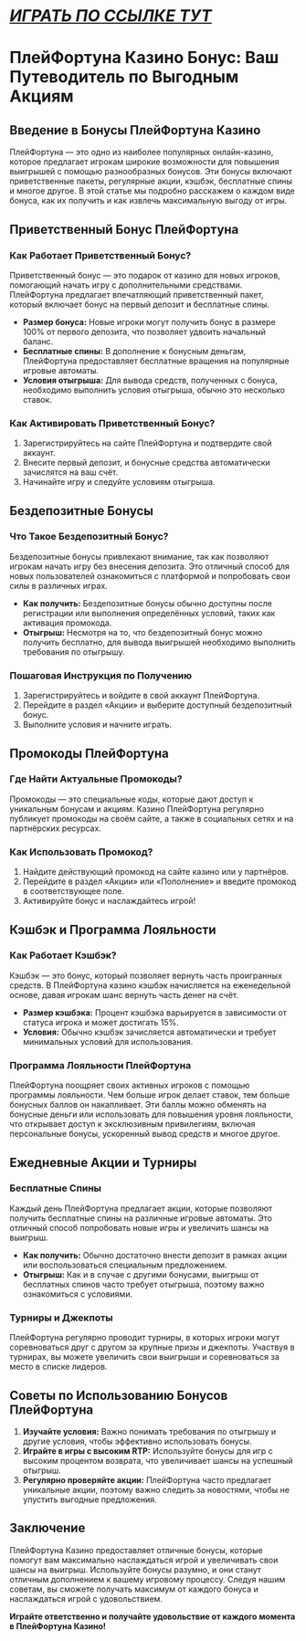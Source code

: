 # [***<u>ИГРАТЬ ПО ССЫЛКЕ ТУТ</u>***](https://4v4rg0e52p.com/alt/playfortuna?27f770988db651f9cc8f16742d88cecd)

# ПлейФортуна Казино Бонус: Ваш Путеводитель по Выгодным Акциям

## Введение в Бонусы ПлейФортуна Казино

ПлейФортуна — это одно из наиболее популярных онлайн-казино, которое предлагает игрокам широкие возможности для повышения выигрышей с помощью разнообразных бонусов. Эти бонусы включают приветственные пакеты, регулярные акции, кэшбэк, бесплатные спины и многое другое. В этой статье мы подробно расскажем о каждом виде бонуса, как их получить и как извлечь максимальную выгоду от игры.

## Приветственный Бонус ПлейФортуна

### Как Работает Приветственный Бонус?

Приветственный бонус — это подарок от казино для новых игроков, помогающий начать игру с дополнительными средствами. ПлейФортуна предлагает впечатляющий приветственный пакет, который включает бонус на первый депозит и бесплатные спины.

* **Размер бонуса:** Новые игроки могут получить бонус в размере 100% от первого депозита, что позволяет удвоить начальный баланс.
* **Бесплатные спины:** В дополнение к бонусным деньгам, ПлейФортуна предоставляет бесплатные вращения на популярные игровые автоматы.
* **Условия отыгрыша:** Для вывода средств, полученных с бонуса, необходимо выполнить условия отыгрыша, обычно это несколько ставок.

### Как Активировать Приветственный Бонус?

1. Зарегистрируйтесь на сайте ПлейФортуна и подтвердите свой аккаунт.
2. Внесите первый депозит, и бонусные средства автоматически зачислятся на ваш счёт.
3. Начинайте игру и следуйте условиям отыгрыша.

## Бездепозитные Бонусы

### Что Такое Бездепозитный Бонус?

Бездепозитные бонусы привлекают внимание, так как позволяют игрокам начать игру без внесения депозита. Это отличный способ для новых пользователей ознакомиться с платформой и попробовать свои силы в различных играх.

* **Как получить:** Бездепозитные бонусы обычно доступны после регистрации или выполнения определённых условий, таких как активация промокода.
* **Отыгрыш:** Несмотря на то, что бездепозитный бонус можно получить бесплатно, для вывода выигрышей необходимо выполнить требования по отыгрышу.

### Пошаговая Инструкция по Получению

1. Зарегистрируйтесь и войдите в свой аккаунт ПлейФортуна.
2. Перейдите в раздел «Акции» и выберите доступный бездепозитный бонус.
3. Выполните условия и начните играть.

## Промокоды ПлейФортуна

### Где Найти Актуальные Промокоды?

Промокоды — это специальные коды, которые дают доступ к уникальным бонусам и акциям. Казино ПлейФортуна регулярно публикует промокоды на своём сайте, а также в социальных сетях и на партнёрских ресурсах.

### Как Использовать Промокод?

1. Найдите действующий промокод на сайте казино или у партнёров.
2. Перейдите в раздел «Акции» или «Пополнение» и введите промокод в соответствующее поле.
3. Активируйте бонус и наслаждайтесь игрой!

## Кэшбэк и Программа Лояльности

### Как Работает Кэшбэк?

Кэшбэк — это бонус, который позволяет вернуть часть проигранных средств. В ПлейФортуна казино кэшбэк начисляется на еженедельной основе, давая игрокам шанс вернуть часть денег на счёт.

* **Размер кэшбэка:** Процент кэшбэка варьируется в зависимости от статуса игрока и может достигать 15%.
* **Условия:** Обычно кэшбэк зачисляется автоматически и требует минимальных условий для использования.

### Программа Лояльности ПлейФортуна

ПлейФортуна поощряет своих активных игроков с помощью программы лояльности. Чем больше игрок делает ставок, тем больше бонусных баллов он накапливает. Эти баллы можно обменять на бонусные деньги или использовать для повышения уровня лояльности, что открывает доступ к эксклюзивным привилегиям, включая персональные бонусы, ускоренный вывод средств и многое другое.

## Ежедневные Акции и Турниры

### Бесплатные Спины

Каждый день ПлейФортуна предлагает акции, которые позволяют получить бесплатные спины на различные игровые автоматы. Это отличный способ попробовать новые игры и увеличить шансы на выигрыш.

* **Как получить:** Обычно достаточно внести депозит в рамках акции или воспользоваться специальным предложением.
* **Отыгрыш:** Как и в случае с другими бонусами, выигрыш от бесплатных спинов часто требует отыгрыша, поэтому важно ознакомиться с условиями.

### Турниры и Джекпоты

ПлейФортуна регулярно проводит турниры, в которых игроки могут соревноваться друг с другом за крупные призы и джекпоты. Участвуя в турнирах, вы можете увеличить свои выигрыши и соревноваться за место в списке лидеров.

## Советы по Использованию Бонусов ПлейФортуна

1. **Изучайте условия:** Важно понимать требования по отыгрышу и другие условия, чтобы эффективно использовать бонусы.
2. **Играйте в игры с высоким RTP:** Используйте бонусы для игр с высоким процентом возврата, что увеличивает шансы на успешный отыгрыш.
3. **Регулярно проверяйте акции:** ПлейФортуна часто предлагает уникальные акции, поэтому важно следить за новостями, чтобы не упустить выгодные предложения.

## Заключение

ПлейФортуна Казино предоставляет отличные бонусы, которые помогут вам максимально наслаждаться игрой и увеличивать свои шансы на выигрыш. Используйте бонусы разумно, и они станут отличным дополнением к вашему игровому процессу. Следуя нашим советам, вы сможете получать максимум от каждого бонуса и наслаждаться игрой с удовольствием.

**Играйте ответственно и получайте удовольствие от каждого момента в ПлейФортуна Казино!**
